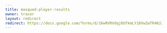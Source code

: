 ```yaml
---
title: masqued-player-results
owner: tracer
layout: redirect
redirect: https://docs.google.com/forms/d/16wRVRVdqjOUfkmLY18VwZwTR4NJZx0ZC30AYxdkBIh8/viewform
---
```

